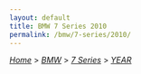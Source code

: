 ```yaml
---
layout: default
title: BMW 7 Series 2010
permalink: /bmw/7-series/2010/
---
```

[*Home*](/) > [*BMW*](/bmw/) > [*7 Series*](/bmw/7-series/) > [*YEAR*](/bmw/7-series/year/)
